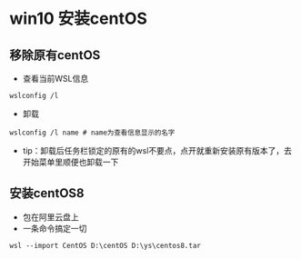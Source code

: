 # win10 安装centOS

## 移除原有centOS

+ 查看当前WSL信息

```shell
wslconfig /l
```

+ 卸载

```
wslconfig /l name # name为查看信息显示的名字
```

+ tip：卸载后任务栏锁定的原有的wsl不要点，点开就重新安装原有版本了，去开始菜单里顺便也卸载一下

## 安装centOS8

+ 包在阿里云盘上
+ 一条命令搞定一切

```
wsl --import CentOS D:\centOS D:\ys\centos8.tar
```

